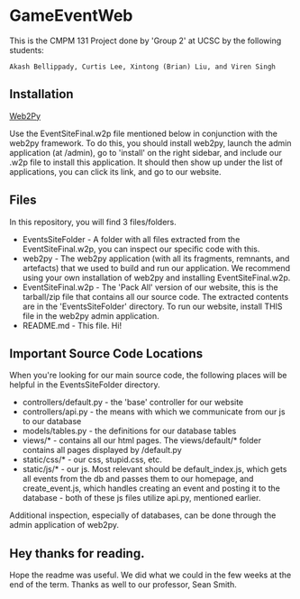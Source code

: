 # GameEventWeb

This is the CMPM 131 Project done by 'Group 2' at UCSC by the following students:

```
Akash Bellippady, Curtis Lee, Xintong (Brian) Liu, and Viren Singh
```

## Installation

[Web2Py](http://www.web2py.com/)

Use the EventSiteFinal.w2p file mentioned below in conjunction with the web2py framework. To do this, you should install web2py, launch the admin application (at /admin), go to 'install' on the right sidebar, and include our .w2p file to install this application. It should then show up under the list of applications, you can click its link, and go to our website.


## Files

In this repository, you will find 3 files/folders.

* EventsSiteFolder - A folder with all files extracted from the EventSiteFinal.w2p, you can inspect our specific code with this.
* web2py - The web2py application (with all its fragments, remnants, and artefacts) that we used to build and run our application. We recommend using your own installation of web2py and installing EventSiteFinal.w2p.
* EventSiteFinal.w2p - The 'Pack All' version of our website, this is the tarball/zip file that contains all our source code. The extracted contents are in the 'EventsSiteFolder' directory. To run our website, install THIS file in the web2py admin application.
* README.md - This file. Hi!

## Important Source Code Locations

When you're looking for our main source code, the following places will be helpful in the EventsSiteFolder directory.

* controllers/default.py - the 'base' controller for our website
* controllers/api.py - the means with which we communicate from our js to our database
* models/tables.py - the definitions for our database tables
* views/* - contains all our html pages. The views/default/* folder contains all pages displayed by /default.py
* static/css/* - our css, stupid.css, etc.
* static/js/* - our js. Most relevant should be default_index.js, which gets all events from the db and passes them to our homepage, and create_event.js, which handles creating an event and posting it to the database - both of these js files utilize api.py, mentioned earlier.

Additional inspection, especially of databases, can be done through the admin application of web2py.

## Hey thanks for reading.

Hope the readme was useful. We did what we could in the few weeks at the end of the term. Thanks as well to our professor, Sean Smith.
